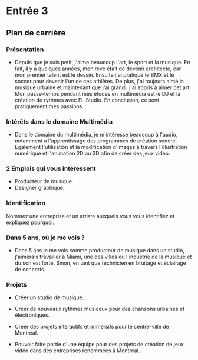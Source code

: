 # Entrée 3
## Plan de carrière

### Présentation

- Depuis que je suis petit, j'aime beaucoup l'art, le sport et la musique. En fait, il y a quelques années, mon rêve était de devenir architecte, car mon premier talent est le dessin. Ensuite j'ai pratiqué le BMX et le soccer pour devenir l'un de ces athlètes. De plus, j'ai toujours aimé la musique urbaine et maintenant que j'ai grandi, j'ai appris à aimer cet art. Mon passe-temps pendant mes études en multimédia est le DJ et la création de rythmes avec FL Studio. En conclusion, ce sont pratiquement mes passions.

### Intérêts dans le domaine Multimédia

- Dans le domaine du multimédia, je m'intéresse beaucoup à l'audio, notamment à l'apprentissage des programmes de création sonore. Egalement l'utilisation et la modification d'images à travers l'illustration numérique et l'animation 2D ou 3D afin de créer des jeux vidéo.

### 2 Emplois qui vous intéressent

- Producteur de musique.
- Designer graphique.

### Identification
Nommez une entreprise et un artiste auxquels vous vous identifiez et expliquez pourquoi. 

### Dans 5 ans, où je me vois ?

- Dans 5 ans je me vois comme producteur de musique dans un studio, j'aimerais travailler à Miami, une des villes où l'industrie de la musique et du son est forte. Sinon, en tant que technicien en bruitage et éclairage de concerts.

### Projets

- Créer un studio de musique.

- Créer de nouveaux rythmes musicaux pour des chansons urbaines et électroniques.

- Créer des projets interactifs et immersifs pour le centre-ville de Montréal.

- Pouvoir faire partie d'une équipe pour des projets de création de jeux vidéo dans des entreprises renommées à Montréal.
